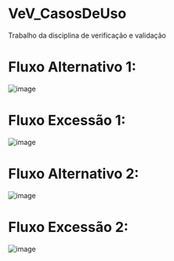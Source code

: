 # VeV_CasosDeUso
Trabalho da disciplina de verificação e validação


# Fluxo Alternativo 1: 
![image](https://user-images.githubusercontent.com/47793842/198701175-fee5c6e8-c7bd-421c-85fa-35f3b0649514.png)

# Fluxo Excessão 1:
![image](https://user-images.githubusercontent.com/47793842/198701319-552451c9-4aba-4ddf-b1c7-39d4642c666a.png)

# Fluxo Alternativo 2:
![image](https://user-images.githubusercontent.com/47793842/198701540-43efa1ef-5b73-43c0-b154-b1f63e31614a.png)

# Fluxo Excessão 2:

![image](https://user-images.githubusercontent.com/47793842/198701347-4ee41102-e84d-44b3-bac1-19441472ae41.png)
